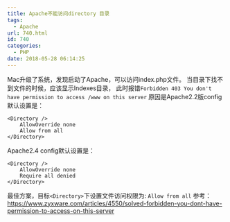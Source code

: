 ```yaml
---
title: Apache不能访问directory 目录
tags:
  - Apache
url: 740.html
id: 740
categories:
  - PHP
date: 2018-05-28 06:14:25
---
```


Mac升级了系统，发现启动了Apache，可以访问index.php文件。 当目录下找不到文件的时候，应该显示Indexes目录， 此时报错`Forbidden 403 You don't have permission to access /www on this server` 原因是Apache2.2版config默认设置是：

    <Directory />
        AllowOverride none
        Allow from all
    </Directory>
    

Apache2.4 config默认设置是：

    <Directory />
        AllowOverride none
        Require all denied
    </Directory>
    

最佳方案，目标`<Directory>`下设置文件访问权限为: `Allow from all` 参考：https://www.zyxware.com/articles/4550/solved-forbidden-you-dont-have-permission-to-access-on-this-server